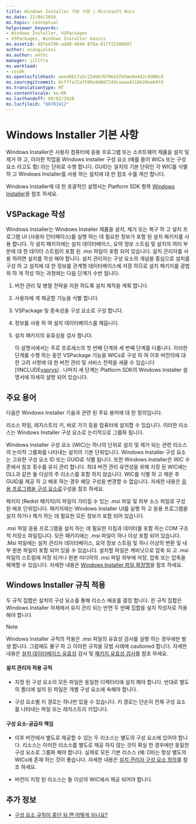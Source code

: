 ```yaml
---
title: Windows Installer 기본 사항 | Microsoft Docs
ms.date: 11/04/2016
ms.topic: conceptual
helpviewer_keywords:
- Windows Installer, VSPackages
- VSPackages, Windows Installer basics
ms.assetid: 497e479b-add8-4644-870a-917f15306b97
author: acangialosi
ms.author: anthc
manager: jillfra
ms.workload:
- vssdk
ms.openlocfilehash: aeea0b17a3c234bb7670642fb9ae0a442c9d60cd
ms.sourcegitcommit: 6cfffa72af599a9d667249caaaa411bb28ea69fd
ms.translationtype: MT
ms.contentlocale: ko-KR
ms.lasthandoff: 09/02/2020
ms.locfileid: "80703412"
---
```

# <a name="windows-installer-basics"></a>Windows Installer 기본 사항
Windows Installer은 사용자 컴퓨터에 응용 프로그램 또는 소프트웨어 제품을 설치 및 제거 하 고, 이러한 작업을 Windows Installer 구성 요소 (예를 들어 WICs 또는 구성 요소 라고도 함) 라는 단위로 수행 합니다. GUID는 설치의 기본 단위인 각 WIC를 식별 하 고 Windows Installer를 사용 하는 설치에 대 한 참조 수를 계산 합니다.

 Windows Installer에 대 한 포괄적인 설명서는 Platform SDK 항목 [Windows Installer](/previous-versions/2kt85ked(v=vs.120))을 참조 하세요.

## <a name="authoring-a-vspackage"></a>VSPackage 작성
 Windows Installer는 Windows Installer 제품을 설치, 제거 또는 복구 하 고 설치 프로그램 UI (사용자 인터페이스)를 실행 하는 데 필요한 정보가 포함 된 설치 패키지를 사용 합니다. 각 설치 패키지에는 설치 데이터베이스, 요약 정보 스트림 및 설치의 여러 부분에 대 한 데이터 스트림이 포함 된 .msi 파일이 포함 되어 있습니다. 설치 관리자를 사용 하려면 설치를 작성 해야 합니다. 설치 관리자는 구성 요소의 개념을 중심으로 설치를 구성 하 고 설치에 대 한 정보를 관계형 데이터베이스에 저장 하므로 설치 패키지를 광범위 하 게 작성 하는 과정에는 다음 단계가 수반 됩니다.

1. 버전 관리 및 병렬 전략을 지원 하도록 설치 제작을 계획 합니다.

2. 사용자에 게 제공할 기능을 식별 합니다.

3. VSPackage 및 종속성을 구성 요소로 구성 합니다.

4. 정보를 사용 하 여 설치 데이터베이스를 채웁니다.

5. 설치 패키지의 유효성을 검사 합니다.

   이 설명서에서는 주로 프로세스의 첫 번째 단계와 세 번째 단계를 다룹니다. 이러한 단계를 수행 하는 동안 VSPackage 기능을 WICs로 구성 하 여 이후 버전의에 대 한 고려 사항에 대 한 버전 관리 및 서비스 전략을 세울 수 있습니다 [!INCLUDE[vsprvs](../../code-quality/includes/vsprvs_md.md)] . 나머지 세 단계는 Platform SDK의 Windows Installer 설명서에 자세히 설명 되어 있습니다.

## <a name="key-terms"></a>주요 용어
 다음은 Windows Installer 기술과 관련 된 주요 용어에 대 한 정의입니다.

 리소스 파일, 레지스트리 키, 바로 가기 등을 컴퓨터에 설치할 수 있습니다. 이러한 리소스는 Windows Installer 구성 요소로 논리적으로 그룹화 됩니다.

 Windows Installer 구성 요소 (WIC)는 하나의 단위로 설치 및 제거 되는 관련 리소스의 논리적 그룹화를 나타내는 설치의 기본 단위입니다. Windows Installer 구성 요소는 고유한 구성 요소 ID 또는 GUID로 식별 됩니다. 또한 Windows Installer은 WIC 수준에서 참조 횟수를 유지 관리 합니다. 최대 버전 관리 유연성을 위해 지정 된 WIC에는 DLL과 같은 둘 이상의 주 리소스를 포함 하지 않습니다. WIC를 식별 하 고 채운 후 GUID를 제공 하 고 배포 하는 경우 해당 구성을 변경할 수 없습니다. 자세한 내용은 [응용 프로그램을 구성 요소로](/windows/desktop/Msi/organizing-applications-into-components)구성을 참조 하세요.

 패키지 (Redist 패키지)이 파일이 가리킬 수 있는 .msi 파일 및 외부 소스 파일로 구성 된 배포 단위입니다. 패키지에는 Windows Installer UI를 실행 하 고 응용 프로그램을 설치 하거나 제거 하는 데 필요한 모든 정보가 포함 되어 있습니다.

 .msi 파일 응용 프로그램을 설치 하는 데 필요한 지침과 데이터를 포함 하는 COM 구조적 저장소 파일입니다. 모든 패키지에는 .msi 파일이 하나 이상 포함 되어 있습니다. .Msi 파일에는 설치 관리자 데이터베이스, 요약 정보 스트림 및 하나 이상의 변환 및 내부 원본 파일이 포함 되어 있을 수 있습니다. 설치할 파일은 캐비닛으로 압축 되 고 .msi 파일의 스트림에 저장 되거나 원본 미디어의 .msi 파일 외부에 저장, 압축 또는 압축을 해제할 수 있습니다. 자세한 내용은 [Windows Installer 파일 확장명](/windows/desktop/Msi/windows-installer-file-extensions)을 참조 하세요.

## <a name="windows-installer-rules-enforcement"></a>Windows Installer 규칙 적용
 두 규칙 집합은 설치의 구성 요소를 통해 리소스 배포를 결정 합니다. 한 규칙 집합은 Windows Installer 자체에서 유지 관리 되는 반면 두 번째 집합을 설치 작성자로 적용 해야 합니다.

> [!NOTE]
> Windows Installer 규칙의 적용은 .msi 파일의 유효성 검사를 실행 하는 경우에만 발생 합니다. 그럼에도 불구 하 고 이러한 규칙을 모범 사례에 cautioned 합니다. 자세한 내용은 [설치 데이터베이스 유효성](/windows/desktop/Msi/validating-an-installation-database) 검사 및 [패키지 유효성 검사](/windows/desktop/Msi/package-validation)를 참조 하세요.

#### <a name="installer-enforced-rules"></a>설치 관리자 적용 규칙

- 지정 된 구성 요소의 모든 파일은 동일한 디렉터리에 설치 해야 합니다. 반대로 별도의 폴더에 설치 된 파일은 개별 구성 요소에 속해야 합니다.

- 구성 요소별 키 경로는 하나만 있을 수 있습니다. 키 경로는 단순히 전체 구성 요소를 나타내는 파일 또는 레지스트리 키입니다.

#### <a name="component-provider-responsibilities"></a>구성 요소-공급자 책임

- 이후 버전에서 별도로 제공할 수 있는 두 리소스는 별도의 구성 요소에 있어야 합니다. 리소스는 이러한 리소스를 별도로 제공 하지 않는 것이 확실 한 경우에만 동일한 구성 요소로 그룹화 해야 합니다. 실제로 모든 기본 리소스 (예: Dll)는 항상 별도의 WICs에 존재 하는 것이 좋습니다. 자세한 내용은 [설치 관리자 구성 요소 정의](/windows/desktop/Msi/defining-installer-components)를 참조 하세요.

- 버전이 지정 된 리소스는 둘 이상의 WIC에서 제공 되어야 합니다.

## <a name="see-also"></a>추가 정보
- [구성 요소 규칙이 중단 되 면 어떻게 되나요?](/windows/desktop/Msi/what-happens-if-the-component-rules-are-broken)
